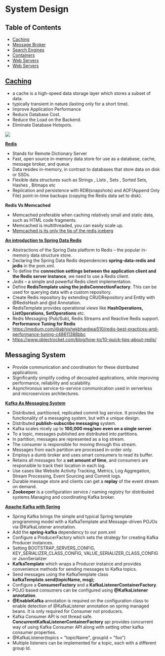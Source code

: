 # System Design

## Table of Contents

* [Caching](#caching) 
* [Message Broker](#message-broker)
* [Search Engines](#search-engines)
* [Containers](#container)
* [Web Servers](#web-server)
* [Web Servers](#web-server)


## [Caching](https://aws.amazon.com/caching/)
 - a cache is a high-speed data storage layer which stores a subset of data.
 - typically transient in nature (lasting only for a short time).
 - Improve Application Performance
 - Reduce Database Cost.
 - Reduce the Load on the Backend.
 - Eliminate Database Hotspots.
  
 <image src="../../images/caching-types.png">
 
 [**Redis**](https://aws.amazon.com/redis/) 
   - Stands for Remote Dictionary Server
   - Fast, open source in-memory data store for use as a database, cache, message broker, and queue
   - Data resides in-memory, in contrast to databases that store data on disk or SSDs.
   - Flexible data structures such as Strings , Lists , Sets , Sorted Sets, Hashes , Bitmaps etc 
   - Replication and persistence with RDB(snapshots) and AOF(Append Only File) point-in-time backups (copying the Redis data set to disk).
 
 **Redis Vs Memcached**
   - Memcached preferable when caching relatively small and static data, such as HTML code fragments.
   - Memcached is multithreaded, you can easily scale up.
   - [Memcached is its only the tip of the redis iceberg](https://aws.amazon.com/elasticache/redis-vs-memcached/)
  
 [**An introduction to Spring Data Redis**](https://www.baeldung.com/spring-data-redis-tutorial)
  - Abstractions of the Spring Data platform to Redis – the popular in-memory data structure store.
  - Declaring the Spring Data Redis dependencies **spring-data-redis and jedis** in the pom.xml.
  - To define the **connection settings between the application client and the Redis server instance**, we need to use a Redis client.
  - *Jedis* – a simple and powerful Redis client implementation.
  - Define **RedisTemplate using the jedisConnectionFactory**. This can be used for querying data with a custom repository.
  - Create Redis repository by extending CRUDRepository and Entity with @RedisHash and @id Annotation.
  - RedisTemplate provides operational views like **HashOperations, ListOperations, SetOperations** etc.
  - Redis Messaging (Pub/Sub), Redis Streams and Reactive Redis support.
 **Performance Tuning for Redis**
  - https://medium.com/@abhishekbhardwaj510/redis-best-practices-and-performance-tuning-c48611388bbc
  - https://www.objectrocket.com/blog/how-to/10-quick-tips-about-redis/
  
  

 ## Messaging System
  - Provide communication and coordination for these distributed applications.
  - Significantly simplify coding of decoupled applications, while improving performance, reliability and scalability. 
  - Asynchronous service-to-service communication used in serverless and microservices architectures.
  
   [**Kafka As Messaging System**](https://content.pivotal.io/blog/understanding-when-to-use-rabbitmq-or-apache-kafka)
   - Distributed, partitioned, replicated commit log service. It provides the functionality of a messaging system, but with a unique design.
   - Distributed **publish-subscribe messaging** system.
   - Kafka scales nicely up to **100,000 msg/sec even on a single server**.
   - To a topic, messages published are distributed into partitions.
   - In partition, messages are represented as a log stream.
   - The consumer is responsible for moving through this stream.
   - Messages from each partition are processed in-order only.
   - Employs a dumb broker and uses smart consumers to read its buffer.
   - Retains all messages for a **set amount of time**, and consumers are responsible to track their location in each log.
   - Use cases like Website Activity Tracking, Metrics, Log Aggregation, Stream Processing, Event Sourcing and Commit logs.
   - Durable message store and clients can get a **replay** of the event stream on demand.
   - **Zookeeper** is a configuration service / naming registry for distributed systems.Managing and coordinating Kafka broker. 
   
   [**Apache Kafka with Spring**](https://www.baeldung.com/spring-kafka)
   - Spring Kafka brings the simple and typical Spring template programming model with a KafkaTemplate and Message-driven POJOs via @KafkaListener annotation.
   - Add the **spring-kafka** dependency to our pom.xml
   - Configure a ProducerFactory which sets the strategy for creating Kafka Producer instances. 
   - Setting BOOTSTRAP_SERVERS_CONFIG, KEY_SERIALIZER_CLASS_CONFIG, VALUE_SERIALIZER_CLASS_CONFIG or JsonSerializer
   - **KafkaTemplate** which wraps a Producer instance and provides convenience methods for sending messages to Kafka topics.
   - Send messages using the KafkaTemplate class **kafkaTemplate.send(topicName, msg);**
   - Configure a **ConsumerFactory** and a **KafkaListenerContainerFactory**. 
   - POJO based consumers can be configured using **@KafkaListener annotation**.
   - **@EnableKafka** annotation is required on the configuration class to enable detection of @KafkaListener annotation on spring managed beans. It is only required for Consumer not producers.
   - Kafka Consumer API is not thread safe. **ConcurrentKafkaListenerContainerFactory** api provides concurrent way of using Kafka Consumer API along with setting other kafka consumer properties.
   - @KafkaListener(topics = "topicName", groupId = "foo")
   - Multiple listeners can be implemented for a topic, each with a different group Id. 
 
    
    
    
